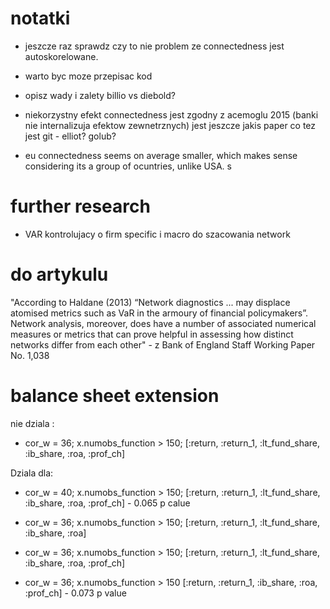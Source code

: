


# notatki

- jeszcze raz sprawdz czy to nie problem ze connectedness jest autoskorelowane.
- warto byc moze przepisac kod

- opisz wady i zalety billio vs diebold?
- niekorzystny efekt connectedness jest zgodny z acemoglu 2015 (banki nie internalizuja efektow zewnetrznych) jest jeszcze jakis paper co tez jest git - elliot? golub?
- eu connectedness seems on average smaller, which makes sense considering its a group of ocuntries, unlike USA.
s
# further research 

- VAR kontrolujacy o firm specific i macro do szacowania network

# do artykulu 

"According to Haldane (2013) “Network diagnostics ... may displace
atomised metrics such as VaR in the armoury of financial policymakers”. Network analysis,
moreover, does have a number of associated numerical measures or metrics that can prove helpful
in assessing how distinct networks differ from each other" -  z Bank of England Staff Working Paper No. 1,038

# balance sheet extension

nie dziala :

- cor_w = 36; x.numobs_function > 150; [:return, :return_1, :lt_fund_share, :ib_share, :roa, :prof_ch]

Dziala dla:

- cor_w = 40; x.numobs_function > 150; [:return, :return_1, :lt_fund_share, :ib_share, :roa, :prof_ch] - 0.065 p calue

- cor_w = 36; x.numobs_function > 150; [:return, :return_1, :lt_fund_share, :ib_share, :roa]

- cor_w = 36; x.numobs_function > 150; [:return, :return_1, :lt_fund_share, :ib_share, :roa, :prof_ch]

- cor_w = 36; x.numobs_function > 150 [:return, :return_1, :ib_share, :roa, :prof_ch] - 0.073 p value



